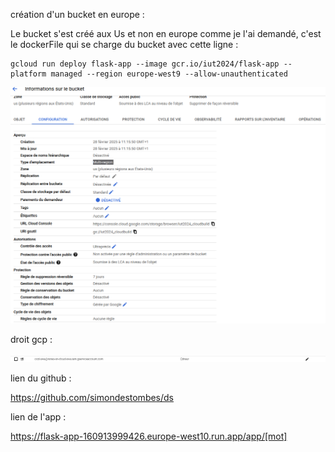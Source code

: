 
création d'un bucket en europe :

Le bucket s'est créé aux Us et non en europe comme je l'ai demandé, c'est le dockerFile qui se charge du bucket avec cette ligne :

    gcloud run deploy flask-app --image gcr.io/iut2024/flask-app --platform managed --region europe-west9 --allow-unauthenticated


![alt text](image.png)

droit gcp :

![alt text](image-1.png)

lien du github : 

https://github.com/simondestombes/ds


lien de l'app :

https://flask-app-160913999426.europe-west10.run.app/app/[mot]



